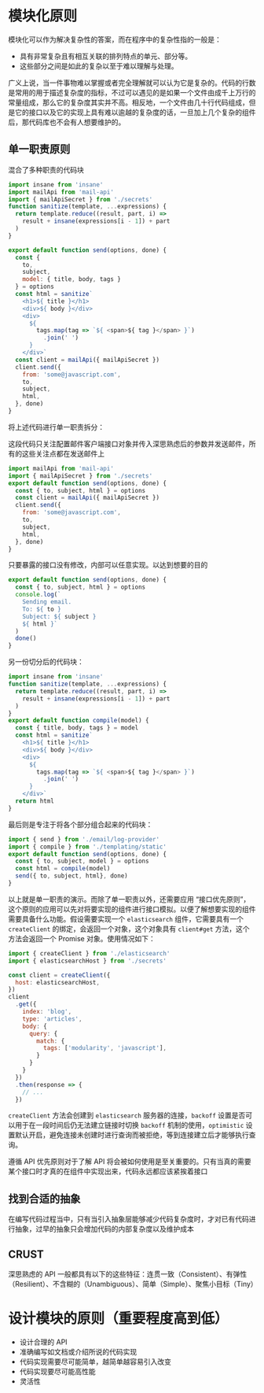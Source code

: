 # 模块化原则

模块化可以作为解决复杂性的答案，而在程序中的复杂性指的一般是：

- 具有非常复杂且有相互关联的排列特点的单元、部分等。
- 这些部分之间是如此的复杂以至于难以理解与处理。

广义上说，当一件事物难以掌握或者完全理解就可以认为它是复杂的。代码的行数是常用的用于描述复杂度的指标，不过可以遇见的是如果一个文件由成千上万行的常量组成，那么它的复杂度其实并不高。相反地，一个文件由几十行代码组成，但是它的接口以及它的实现上具有难以逾越的复杂度的话，一旦加上几个复杂的组件后，那代码库也不会有人想要维护的。

## 单一职责原则

混合了多种职责的代码块

```js
import insane from 'insane'
import mailApi from 'mail-api'
import { mailApiSecret } from './secrets'
function sanitize(template, ...expressions) {
  return template.reduce((result, part, i) =>
    result + insane(expressions[i - 1]) + part
  )
}

export default function send(options, done) {
  const {
    to,
    subject,
    model: { title, body, tags }
  } = options
  const html = sanitize`
    <h1>${ title }</h1>
    <div>${ body }</div>
    <div>
      ${
        tags.map(tag => `${ <span>${ tag }</span> }`)
          .join(' ')
      }
    </div>`
  const client = mailApi({ mailApiSecret })
  client.send({
    from: 'some@javascript.com',
    to,
    subject,
    html,
  }, done)
}
```

将上述代码进行单一职责拆分：

这段代码只关注配置邮件客户端接口对象并传入深思熟虑后的参数并发送邮件，所有的这些关注点都在发送邮件上

```js
import mailApi from 'mail-api'
import { mailApiSecret } from './secrets'
export default function send(options, done) {
  const { to, subject, html } = options
  const client = mailApi({ mailApiSecret })
  client.send({
    from: 'some@javascript.com',
    to,
    subject,
    html,
  }, done)
}
```

只要暴露的接口没有修改，内部可以任意实现。以达到想要的目的

```js
export default function send(options, done) {
  const { to, subject, html } = options
  console.log(`
    Sending email.
    To: ${ to }
    Subject: ${ subject }
    ${ html }`
  )
  done()
}
```

另一份切分后的代码块：

```js
import insane from 'insane'
function sanitize(template, ...expressions) {
  return template.reduce((result, part, i) =>
    result + insane(expressions[i - 1]) + part
  )
}
export default function compile(model) {
  const { title, body, tags } = model
  const html = sanitize`
    <h1>${ title }</h1>
    <div>${ body }</div>
    <div>
      ${
        tags.map(tag => `${ <span>${ tag }</span> }`)
          .join(' ')
      }
    </div>`
  return html
}
```

最后则是专注于将各个部分组合起来的代码块：

```js
import { send } from './email/log-provider'
import { compile } from './templating/static'
export default function send(options, done) {
  const { to, subject, model } = options
  const html = compile(model)
  send({ to, subject, html}, done)
}
```

以上就是单一职责的演示。而除了单一职责以外，还需要应用 “接口优先原则”，这个原则的应用可以先对将要实现的组件进行接口模拟。以便了解想要实现的组件需要具备什么功能。假设需要实现一个 `elasticsearch` 组件，它需要具有一个 `createClient` 的绑定，会返回一个对象，这个对象具有 `client#get` 方法，这个方法会返回一个 Promise 对象。使用情况如下：

```js
import { createClient } from './elasticsearch'
import { elasticsearchHost } from './secrets'

const client = createClient({
  host: elasticsearchHost,
})
client
  .get({
    index: 'blog',
    type: 'articles',
    body: {
      query: {
        match: {
          tags: ['modularity', 'javascript'],
        }
      }
    }
  })
  .then(response => {
    // ...
  })
```

`createClient` 方法会创建到 `elasticsearch` 服务器的连接，`backoff` 设置是否可以用于在一段时间后仍无法建立链接时切换 `backoff` 机制的使用，`optimistic` 设置默认开启，避免连接未创建时进行查询而被拒绝，等到连接建立后才能够执行查询。

遵循 API 优先原则对于了解 API 将会被如何使用是至关重要的。只有当真的需要某个接口时才真的在组件中实现出来，代码永远都应该紧挨着接口

## 找到合适的抽象

在编写代码过程当中，只有当引入抽象层能够减少代码复杂度时，才对已有代码进行抽象，过早的抽象只会增加代码的内部复杂度以及维护成本

## CRUST

深思熟虑的 API 一般都具有以下的这些特征：连贯一致（Consistent）、有弹性（Resilient）、不含糊的（Unambiguous）、简单（Simple）、聚焦小目标（Tiny）

# 设计模块的原则（重要程度高到低）

- 设计合理的 API
- 准确编写如文档或介绍所说的代码实现
- 代码实现需要尽可能简单，越简单越容易引入改变
- 代码实现要尽可能高性能
- 灵活性
